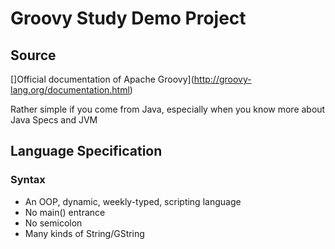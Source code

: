 # Groovy Study Demo Project
## Source
[]Official documentation of Apache Groovy](http://groovy-lang.org/documentation.html)

Rather simple if you come from Java, especially when you know more about Java Specs and JVM

## Language Specification
### Syntax
 * An OOP, dynamic, weekly-typed, scripting language
 * No main() entrance
 * No semicolon
 * Many kinds of String/GString

